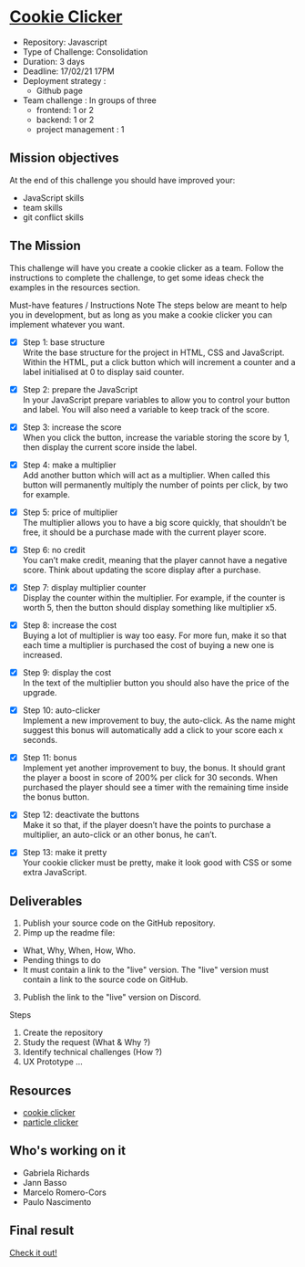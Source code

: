 # [Cookie Clicker](https://github.com/becodeorg/BXL-Swartz-4-27/blob/master/2.The-Hill/1.Javascript/cookieClicker.md)
* Repository: Javascript
* Type of Challenge: Consolidation
* Duration: 3 days
* Deadline: 17/02/21 17PM
* Deployment strategy :
  * Github page
* Team challenge : In groups of three
  * frontend: 1 or 2
  * backend: 1 or 2
  * project management : 1

## Mission objectives
At the end of this challenge you should have improved your:
* JavaScript skills
* team skills
* git conflict skills

## The Mission
This challenge will have you create a cookie clicker as a team. Follow the instructions to complete the challenge, to get some ideas check the examples in the resources section.

Must-have features / Instructions
Note The steps below are meant to help you in development, but as long as you make a cookie clicker you can implement whatever you want.

- [x] Step 1: base structure<br>
Write the base structure for the project in HTML, CSS and JavaScript. Within the HTML, put a click button which will increment a counter and a label initialised at 0 to display said counter.

- [x] Step 2: prepare the JavaScript<br>
In your JavaScript prepare variables to allow you to control your button and label. You will also need a variable to keep track of the score.

- [x] Step 3: increase the score<br>
When you click the button, increase the variable storing the score by 1, then display the current score inside the label.

- [x] Step 4: make a multiplier<br>
Add another button which will act as a multiplier. When called this button will permanently multiply the number of points per click, by two for example.

- [x] Step 5: price of multiplier<br>
The multiplier allows you to have a big score quickly, that shouldn’t be free, it should be a purchase made with the current player score.

- [x] Step 6: no credit<br>
You can’t make credit, meaning that the player cannot have a negative score. Think about updating the score display after a purchase.

- [x] Step 7: display multiplier counter<br>
Display the counter within the multiplier. For example, if the counter is worth 5, then the button should display something like multiplier x5.

- [x] Step 8: increase the cost<br>
Buying a lot of multiplier is way too easy. For more fun, make it so that each time a multiplier is purchased the cost of buying a new one is increased.

- [x] Step 9: display the cost<br>
In the text of the multiplier button you should also have the price of the upgrade.

- [x] Step 10: auto-clicker<br>
Implement a new improvement to buy, the auto-click. As the name might suggest this bonus will automatically add a click to your score each x seconds.

- [x] Step 11: bonus<br>
Implement yet another improvement to buy, the bonus. It should grant the player a boost in score of 200% per click for 30 seconds. When purchased the player should see a timer with the remaining time inside the bonus button.

- [x] Step 12: deactivate the buttons<br>
Make it so that, if the player doesn’t have the points to purchase a multiplier, an auto-click or an other bonus, he can’t.

- [x] Step 13: make it pretty<br>
Your cookie clicker must be pretty, make it look good with CSS or some extra JavaScript.

## Deliverables
1. Publish your source code on the GitHub repository.
2. Pimp up the readme file:
  * What, Why, When, How, Who.
  * Pending things to do
  * It must contain a link to the "live" version. The "live" version must contain a link to the source code on GitHub.
3. Publish the link to the "live" version on Discord.

Steps
1. Create the repository
2. Study the request (What & Why ?)
3. Identify technical challenges (How ?)
4. UX Prototype ...

## Resources
* [cookie clicker](http://orteil.dashnet.org/cookieclicker/)
* [particle clicker](https://particle-clicker.web.cern.ch/particle-clicker/)

## Who's working on it
* Gabriela Richards
* Jann Basso
* Marcelo Romero-Cors
* Paulo Nascimento

## Final result
[Check it out!](https://jann-basso.github.io/cookie-clicker/)